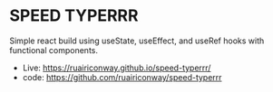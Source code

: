 # SPEED TYPERRR

Simple react build using useState, useEffect, and useRef hooks with functional components.

- Live: https://ruairiconway.github.io/speed-typerrr/
- code: https://github.com/ruairiconway/speed-typerrr